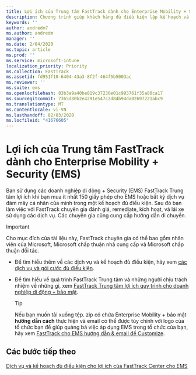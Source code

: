```yaml
---
title: Lợi ích của Trung tâm FastTrack dành cho Enterprise Mobility + Security (EMS)
description: Chương trình giúp khách hàng đủ điều kiện lập kế hoạch và triển khai InTune và Azure Active Directory Premium
keywords: ''
author: andredm7
ms.author: andredm
manager: ''
ms.date: 2/04/2020
ms.topic: article
ms.prod: ''
ms.service: microsoft-intune
localization_priority: Priority
ms.collection: FastTrack
ms.assetid: fd951f10-6404-43a3-8f2f-464f5b5003ac
ms.reviewer: ''
ms.suite: ems
ms.openlocfilehash: 83b3a9a40be819c37230e01c993761f35a80ca17
ms.sourcegitcommit: 7365d80b2e4291e547c2d84b94da02697221abc9
ms.translationtype: MT
ms.contentlocale: vi-VN
ms.lasthandoff: 02/03/2020
ms.locfileid: "41676605"
---
```

# <a name="fasttrack-center-benefit-for-enterprise-mobility--security-ems"></a>Lợi ích của Trung tâm FastTrack dành cho Enterprise Mobility + Security (EMS)

Bạn sử dụng các doanh nghiệp di động + Security (EMS) FastTrack Trung tâm lợi ích khi bạn mua ít nhất 150 giấy phép cho EMS hoặc bất kỳ dịch vụ đám mây cá nhân của mình trong một kế hoạch đủ điều kiện. Sau đó bạn làm việc với FastTrack chuyên gia đánh giá, remediate, kích hoạt, và lái xe sử dụng các dịch vụ. Các chuyên gia cũng cung cấp hướng dẫn di chuyển. 

> [!IMPORTANT]
> Cho mục đích của tài liệu này, FastTrack chuyên gia có thể bao gồm nhân viên của Microsoft, Microsoft chấp thuận nhà cung cấp và Microsoft chấp thuận đối tác.

- Để tìm hiểu thêm về các dịch vụ và kế hoạch đủ điều kiện, hãy xem [các dịch vụ và gói cước đủ điều kiện](M365-eligible-services-and-plans.md).

- Để tìm hiểu về quá trình FastTrack Trung tâm và những người chịu trách nhiệm về những gì, xem [FastTrack Trung tâm lợi ích quy trình cho doanh nghiệp di động + bảo mật](EMS-fasttrack-process.md).

    > [!TIP]
    > Nếu bạn muốn tải xuống tệp. zip có chứa Enterprise Mobility + bảo mật **hướng dẫn cách** thực hiện và email có thể được tùy chỉnh với logo của tổ chức bạn để giúp quảng bá việc áp dụng EMS trong tổ chức của bạn, hãy xem [FastTrack cho EMS hướng dẫn & email để Customize](https://gallery.technet.microsoft.com/FastTrack-for-EMS-How-To-f170da4c).

## <a name="next-steps"></a>Các bước tiếp theo

[Dịch vụ và kế hoạch đủ điều kiện cho lợi ích của FastTrack Center cho EMS](M365-eligible-services-and-plans.md)


